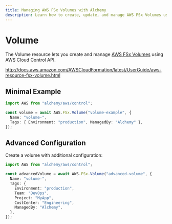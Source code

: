 ```yaml
---
title: Managing AWS FSx Volumes with Alchemy
description: Learn how to create, update, and manage AWS FSx Volumes using Alchemy Cloud Control.
---
```


# Volume

The Volume resource lets you create and manage [AWS FSx Volumes](https://docs.aws.amazon.com/fsx/latest/userguide/) using AWS Cloud Control API.

http://docs.aws.amazon.com/AWSCloudFormation/latest/UserGuide/aws-resource-fsx-volume.html

## Minimal Example

```ts
import AWS from "alchemy/aws/control";

const volume = await AWS.FSx.Volume("volume-example", {
  Name: "volume-",
  Tags: { Environment: "production", ManagedBy: "Alchemy" },
});
```

## Advanced Configuration

Create a volume with additional configuration:

```ts
import AWS from "alchemy/aws/control";

const advancedVolume = await AWS.FSx.Volume("advanced-volume", {
  Name: "volume-",
  Tags: {
    Environment: "production",
    Team: "DevOps",
    Project: "MyApp",
    CostCenter: "Engineering",
    ManagedBy: "Alchemy",
  },
});
```

